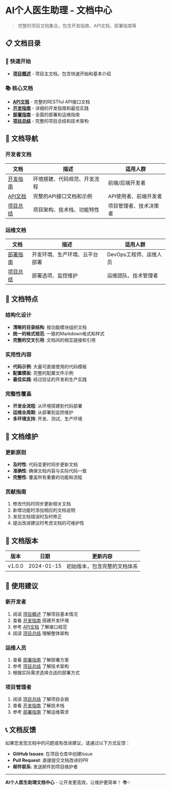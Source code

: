 # AI个人医生助理 - 文档中心

> 完整的项目文档集合，包含开发指南、API文档、部署指南等

## 📋 文档目录

### 🚀 快速开始
- **[项目概述](../README.md)** - 项目主文档，包含快速开始和基本介绍

### 📚 核心文档
- **[API文档](./API_DOCUMENTATION.md)** - 完整的RESTful API接口文档
- **[开发指南](./DEVELOPMENT_GUIDE.md)** - 详细的开发指南和最佳实践
- **[部署指南](./DEPLOYMENT_GUIDE.md)** - 全面的部署和运维指南
- **[项目总结](./PROJECT_SUMMARY.md)** - 完整的项目总结和技术架构

## 🎯 文档导航

### 开发者文档
| 文档 | 描述 | 适用人群 |
|------|------|----------|
| [开发指南](./DEVELOPMENT_GUIDE.md) | 环境搭建、代码规范、开发流程 | 前端/后端开发者 |
| [API文档](./API_DOCUMENTATION.md) | 完整的API接口文档和示例 | API使用者、前端开发者 |
| [项目总结](./PROJECT_SUMMARY.md) | 项目架构、技术栈、功能特性 | 项目管理者、技术决策者 |

### 运维文档
| 文档 | 描述 | 适用人群 |
|------|------|----------|
| [部署指南](./DEPLOYMENT_GUIDE.md) | 开发环境、生产环境、云平台部署 | DevOps工程师、运维人员 |
| [项目总结](./PROJECT_SUMMARY.md) | 部署选项、监控维护 | 运维团队、技术管理者 |

## 📖 文档特点

### 结构化设计
- **清晰的目录结构**: 按功能模块组织文档
- **统一的格式规范**: 一致的Markdown格式和样式
- **完整的交叉引用**: 文档间的相互链接和引用

### 实用性内容
- **代码示例**: 大量可直接使用的代码模板
- **配置模板**: 完整的配置文件示例
- **最佳实践**: 经过验证的开发和生产实践

### 完整性覆盖
- **开发全流程**: 从环境搭建到代码部署
- **运维全周期**: 从部署到监控维护
- **多环境支持**: 开发、测试、生产环境

## 🔧 文档维护

### 更新原则
- **及时性**: 代码变更时同步更新文档
- **准确性**: 确保文档内容与实际代码一致
- **完整性**: 覆盖所有重要的功能和流程

### 贡献指南
1. 修改代码时同步更新相关文档
2. 新增功能时添加相应的文档说明
3. 发现文档错误时及时修正
4. 提出改进建议时考虑文档的可维护性

## 📝 文档版本

| 版本 | 日期 | 更新内容 |
|------|------|----------|
| v1.0.0 | 2024-01-15 | 初始版本，包含完整的文档体系 |

## 🎯 使用建议

### 新开发者
1. 阅读 [项目概述](../README.md) 了解项目基本情况
2. 查看 [开发指南](./DEVELOPMENT_GUIDE.md) 搭建开发环境
3. 参考 [API文档](./API_DOCUMENTATION.md) 了解接口规范
4. 阅读 [项目总结](./PROJECT_SUMMARY.md) 理解整体架构

### 运维人员
1. 查看 [部署指南](./DEPLOYMENT_GUIDE.md) 了解部署方案
2. 参考 [项目总结](./PROJECT_SUMMARY.md) 了解技术架构
3. 根据实际需求选择合适的部署方式

### 项目管理者
1. 阅读 [项目总结](./PROJECT_SUMMARY.md) 了解项目全貌
2. 查看 [开发指南](./DEVELOPMENT_GUIDE.md) 了解技术栈
3. 参考 [部署指南](./DEPLOYMENT_GUIDE.md) 了解运维需求

## 📞 文档反馈

如果您发现文档中的问题或有改进建议，请通过以下方式反馈：

- **GitHub Issues**: 在项目仓库中创建Issue
- **Pull Request**: 直接提交文档改进的PR
- **邮件联系**: 发送邮件到项目维护者

---

**AI个人医生助理文档中心** - 让开发更高效，让维护更简单！ 📚✨ 
